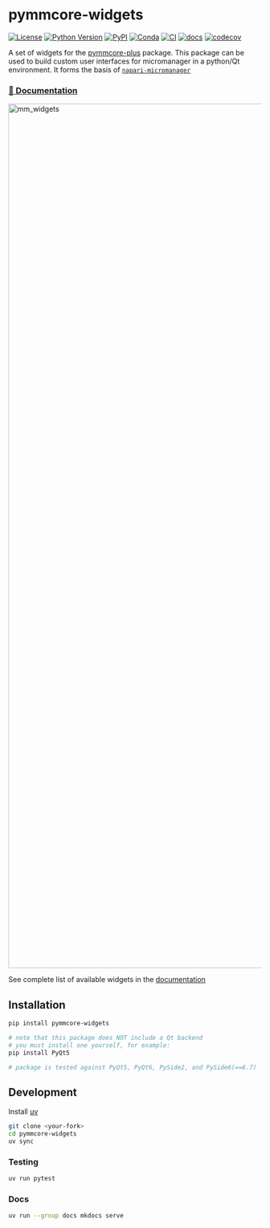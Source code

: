 # pymmcore-widgets

[![License](https://img.shields.io/pypi/l/pymmcore-widgets.svg?color=green)](https://github.com/pymmcore-plus/pymmcore-widgets/raw/main/LICENSE)
[![Python Version](https://img.shields.io/pypi/pyversions/pymmcore-widgets.svg?color=green)](https://python.org)
[![PyPI](https://img.shields.io/pypi/v/pymmcore-widgets.svg?color=green)](https://pypi.org/project/pymmcore-widgets)
[![Conda](https://img.shields.io/conda/vn/conda-forge/pymmcore-widgets)](https://anaconda.org/conda-forge/pymmcore-widgets)
[![CI](https://github.com/pymmcore-plus/pymmcore-widgets/actions/workflows/ci.yml/badge.svg)](https://github.com/pymmcore-plus/pymmcore-widgets/actions/workflows/ci.yml)
[![docs](https://github.com/pymmcore-plus/pymmcore-plus/actions/workflows/docs.yml/badge.svg)](https://pymmcore-plus.github.io/pymmcore-widgets/)
[![codecov](https://codecov.io/gh/pymmcore-plus/pymmcore-widgets/branch/main/graph/badge.svg)](https://codecov.io/gh/pymmcore-plus/pymmcore-widgets)

A set of widgets for the [pymmcore-plus](https://github.com/pymmcore-plus/pymmcore-plus) package.
This package can be used to build custom user interfaces for micromanager in a python/Qt environment.
It forms the basis of [`napari-micromanager`](https://github.com/pymmcore-plus/napari-micromanager)

### [:book: Documentation](https://pymmcore-plus.github.io/pymmcore-widgets)

<img width="1721" alt="mm_widgets" src="https://github.com/pymmcore-plus/pymmcore-widgets/assets/1609449/20747052-8621-4c6d-a9ab-473792b411ac">

See complete list of available widgets in the [documentation](https://pymmcore-plus.github.io/pymmcore-widgets/#widgets)

## Installation

```sh
pip install pymmcore-widgets

# note that this package does NOT include a Qt backend
# you must install one yourself, for example:
pip install PyQt5

# package is tested against PyQt5, PyQt6, PySide2, and PySide6(==6.7)
```

## Development

Install [uv](https://docs.astral.sh/uv/getting-started/installation/)

```sh
git clone <your-fork>
cd pymmcore-widgets
uv sync
```

### Testing

```sh
uv run pytest
```

### Docs

```sh
uv run --group docs mkdocs serve
```
